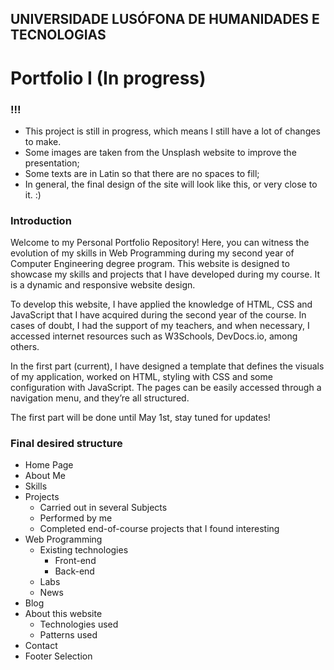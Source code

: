 ## UNIVERSIDADE LUSÓFONA DE HUMANIDADES E TECNOLOGIAS ##

# Portfolio I (In progress)

### !!! 
- This project is still in progress, which means I still have a lot of changes to make. 
- Some images are taken from the Unsplash website to improve the presentation;
- Some texts are in Latin so that there are no spaces to fill; 
- In general, the final design of the site will look like this, or very close to it. :)

### Introduction

Welcome to my Personal Portfolio Repository! Here, you can witness the evolution of my skills in Web Programming during my second year of Computer Engineering degree program. This website is designed to showcase my skills and projects that I have developed during my course. It is a dynamic and responsive website design.

To develop this website, I have applied the knowledge of HTML, CSS and JavaScript that I have acquired during the second year of the course. In cases of doubt, I had the support of my teachers, and when necessary, I accessed internet resources such as W3Schools, DevDocs.io, among others.

In the first part (current), I have designed a template that defines the visuals of my application, worked on HTML, styling with CSS and some configuration with JavaScript. The pages can be easily accessed through a navigation menu, and they’re all structured.

The first part will be done until May 1st, stay tuned for updates!

### Final desired structure

* Home Page
* About Me
* Skills
* Projects
    * Carried out in several Subjects 
    * Performed by me
    * Completed end-of-course projects that I found interesting
* Web Programming
    * Existing technologies
       * Front-end
       * Back-end
    * Labs
    * News
* Blog
* About this website
    * Technologies used
    * Patterns used
* Contact
* Footer Selection
